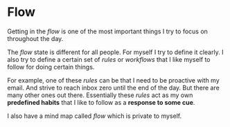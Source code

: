 # Flow

Getting in the _flow_ is one of the most important things I try to focus on throughout the day.

The _flow_ state is different for all people. For myself I try to define it clearly. I also try to define a certain set of _rules_ or _workflows_ that I like myself to follow for doing certain things.

For example, one of these _rules_ can be that I need to be proactive with my email. And strive to reach inbox zero until the end of the day. But there are many other ones out there. Essentially these _rules_ act as my own __predefined habits__ that I like to follow as a __response to some cue__.

I also have a mind map called _flow_ which is private to myself. 